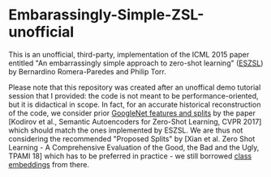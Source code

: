 # Embarassingly-Simple-ZSL-unofficial

This is an unofficial, third-party, implementation of the ICML 2015 paper entitled "An embarrassingly simple approach to zero-shot learning" (<a href="http://proceedings.mlr.press/v37/romera-paredes15.html">ESZSL</a>) by Bernardino Romera-Paredes and Philip Torr.

Please note that this repository was created after an unoffical demo tutorial session that I provided: the code is not meant to be performance-oriented, but it is didactical in scope. In fact, for an accurate historical reconstruction of the code, we consider prior <a href="https://github.com/Elyorcv/SAE">GoogleNet features and splits</a> by the paper [Kodirov et al., Semantic Autoencoders for Zero-Shot Learning, CVPR 2017] which should match the ones implemented by ESZSL. We are thus not considering the recommended "Proposed Splits" by [Xian et al. Zero Shot Learning - A Comprehensive Evaluation of the Good, the Bad and the Ugly, TPAMI 18] which has to be preferred in practice - we still borrowed <a href="https://www.mpi-inf.mpg.de/departments/computer-vision-and-machine-learning/research/zero-shot-learning/zero-shot-learning-the-good-the-bad-and-the-ugly">class embeddings</a> from there.
